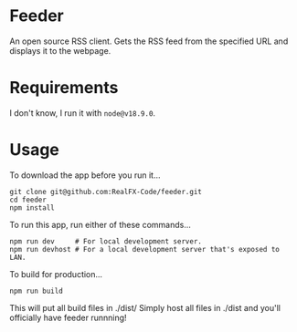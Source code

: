 # Feeder

An open source RSS client. Gets the RSS feed from the specified URL and displays it to the webpage.

# Requirements

I don't know, I run it with `node@v18.9.0`.

# Usage

To download the app before you run it...
```
git clone git@github.com:RealFX-Code/feeder.git
cd feeder
npm install
```

To run this app, run either of these commands...
```
npm run dev     # For local development server.
npm run devhost # For a local development server that's exposed to LAN.
```

To build for production...
```
npm run build
```
This will put all build files in ./dist/
Simply host all files in ./dist and you'll officially have feeder runnning!